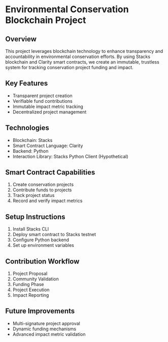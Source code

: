 # Environmental Conservation Blockchain Project

## Overview
This project leverages blockchain technology to enhance transparency and accountability in environmental conservation efforts. By using Stacks blockchain and Clarity smart contracts, we create an immutable, trustless system for tracking conservation project funding and impact.

## Key Features
- Transparent project creation
- Verifiable fund contributions
- Immutable impact metric tracking
- Decentralized project management

## Technologies
- Blockchain: Stacks
- Smart Contract Language: Clarity
- Backend: Python
- Interaction Library: Stacks Python Client (Hypothetical)

## Smart Contract Capabilities
1. Create conservation projects
2. Contribute funds to projects
3. Track project status
4. Record and verify impact metrics

## Setup Instructions
1. Install Stacks CLI
2. Deploy smart contract to Stacks testnet
3. Configure Python backend
4. Set up environment variables

## Contribution Workflow
1. Project Proposal
2. Community Validation
3. Funding Phase
4. Project Execution
5. Impact Reporting

## Future Improvements
- Multi-signature project approval
- Dynamic funding mechanisms
- Advanced impact metric validation